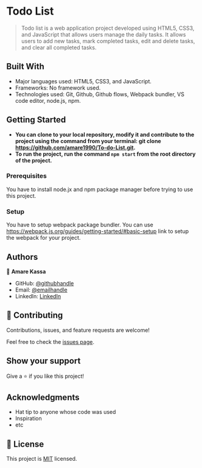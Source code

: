 # Todo List

>Todo list is a web application project developed using HTML5, CSS3, and JavaScript that allows users manage the daily tasks. It allows users to add new tasks, mark completed tasks, edit and delete tasks, and clear all completed tasks.

## Built With

- Major languages used: HTML5, CSS3, and JavaScript.
- Frameworks: No framework used.
- Technologies used: Git, Github, Github flows, Webpack bundler, VS code editor, node.js, npm.


## Getting Started

- **You can clone to your local repository, modify it and contribute to the project using the command from your terminal: git clone https://github.com/amare1990/To-do-List.git.**
- **To run the project, run the command `npm start` from the root directory of the project.**


### Prerequisites
You have to install node.jx and npm package manager before trying to use this project.

### Setup

You have to setup webpack package bundler. You can use https://webpack.js.org/guides/getting-started/#basic-setup link to setup the webpack for your project.

## Authors

👤 **Amare Kassa**

- GitHub: [@githubhandle](https://github.com/amare1990)
- Email: [@emailhandle](amaremek@gmail.com)
- LinkedIn: [LinkedIn](https://linkedin.com/in/amaremek)

## 🤝 Contributing

Contributions, issues, and feature requests are welcome!

Feel free to check the [issues page](https://github.com/amare1990/To-do-List/issues).

## Show your support

Give a ⭐️ if you like this project!

## Acknowledgments

- Hat tip to anyone whose code was used
- Inspiration
- etc

## 📝 License

This project is [MIT](./LICENSE) licensed.
